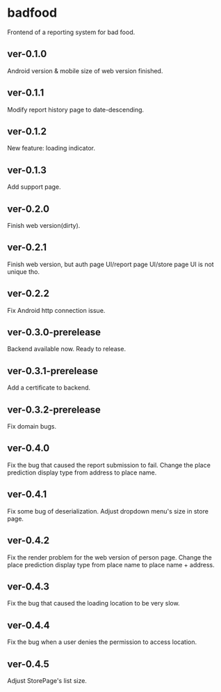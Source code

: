 # badfood

Frontend of a reporting system for bad food.

## ver-0.1.0

Android version & mobile size of web version finished.

## ver-0.1.1

Modify report history page to date-descending.

## ver-0.1.2

New feature: loading indicator.

## ver-0.1.3

Add support page.

## ver-0.2.0

Finish web version(dirty).

## ver-0.2.1

Finish web version, but auth page UI/report page UI/store page UI is not unique tho.

## ver-0.2.2

Fix Android http connection issue.

## ver-0.3.0-prerelease

Backend available now. Ready to release.

## ver-0.3.1-prerelease

Add a certificate to backend.

## ver-0.3.2-prerelease

Fix domain bugs.

## ver-0.4.0

Fix the bug that caused the report submission to fail.
Change the place prediction display type from address to place name.

## ver-0.4.1

Fix some bug of deserialization.
Adjust dropdown menu's size in store page.

## ver-0.4.2

Fix the render problem for the web version of person page.
Change the place prediction display type from place name to place name + address.

## ver-0.4.3

Fix the bug that caused the loading location to be very slow.

## ver-0.4.4

Fix the bug when a user denies the permission to access location.

## ver-0.4.5

Adjust StorePage's list size.
